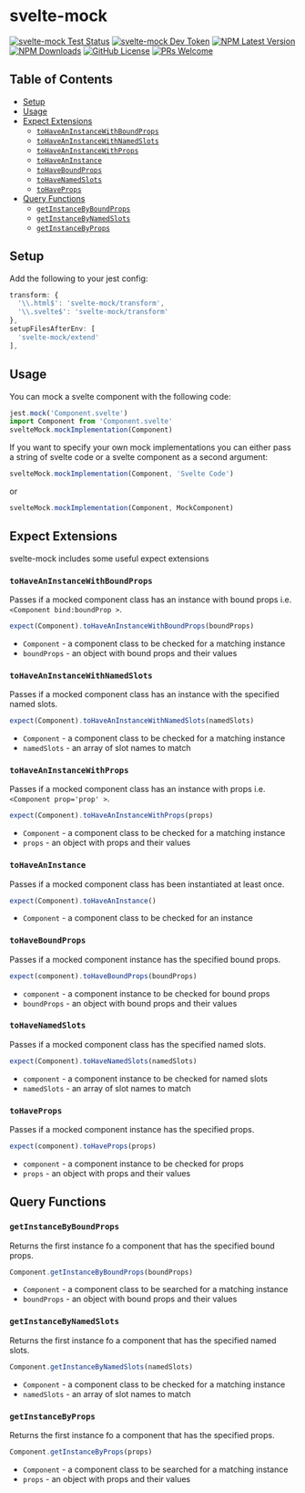 # svelte-mock
[![svelte-mock Test Status](https://github.com/kobejean/svelte-mock/workflows/Test%20Node.js%20Package/badge.svg)](https://github.com/kobejean/svelte-mock/actions)
[![svelte-mock Dev Token](https://badge.devtoken.rocks/svelte-mock)](https://devtoken.rocks/package/svelte-mock)
[![NPM Latest Version](https://img.shields.io/npm/v/svelte-mock/latest)](https://www.npmjs.com/package/svelte-mock)
[![NPM Downloads](https://img.shields.io/npm/dt/svelte-mock?style=flat)](https://www.npmtrends.com/svelte-mock)
[![GitHub License](https://img.shields.io/github/license/kobejean/svelte-mock)](https://github.com/kobejean/svelte-mock/blob/master/LICENSE)
[![PRs Welcome](https://img.shields.io/badge/PRs-welcome-brightgreen.svg?style=flat)](http://makeapullrequest.com)

## Table of Contents
- [Setup](#setup)
- [Usage](#usage)
- [Expect Extensions](#expect-extensions)
  - [`toHaveAnInstanceWithBoundProps`](#tohaveaninstancewithboundprops)
  - [`toHaveAnInstanceWithNamedSlots`](#tohaveaninstancewithnamedslots)
  - [`toHaveAnInstanceWithProps`](#tohaveaninstancewithprops)
  - [`toHaveAnInstance`](#tohaveaninstance)
  - [`toHaveBoundProps`](#tohaveboundprops)
  - [`toHaveNamedSlots`](#tohavenamedslots)
  - [`toHaveProps`](#tohaveprops)
- [Query Functions](#query-functions)
  - [`getInstanceByBoundProps`](#getinstancebyboundprops)
  - [`getInstanceByNamedSlots`](#getinstancebynamedslots)
  - [`getInstanceByProps`](#getinstancebyprops)

## Setup

Add the following to your jest config:

```js
transform: {
  '\\.html$': 'svelte-mock/transform',
  '\\.svelte$': 'svelte-mock/transform'
},
setupFilesAfterEnv: [
  'svelte-mock/extend'
],
```

## Usage

You can mock a svelte component with the following code:

```js
jest.mock('Component.svelte')
import Component from 'Component.svelte'
svelteMock.mockImplementation(Component)
```

If you want to specify your own mock implementations you can either pass a string of svelte code or a svelte component as a second argument:

```js
svelteMock.mockImplementation(Component, 'Svelte Code')
```

or

```js
svelteMock.mockImplementation(Component, MockComponent)
```

## Expect Extensions

svelte-mock includes some useful expect extensions


### `toHaveAnInstanceWithBoundProps`

Passes if a mocked component class has an instance with bound props i.e.`<Component bind:boundProp >`. 

```js
expect(Component).toHaveAnInstanceWithBoundProps(boundProps)
```

- `Component` - a component class to be checked for a matching instance
- `boundProps` - an object with bound props and their values


### `toHaveAnInstanceWithNamedSlots`

Passes if a mocked component class has an instance with the specified named slots. 

```js
expect(Component).toHaveAnInstanceWithNamedSlots(namedSlots)
```

- `Component` - a component class to be checked for a matching instance
- `namedSlots` - an array of slot names to match


### `toHaveAnInstanceWithProps`

Passes if a mocked component class has an instance with props i.e.`<Component prop='prop' >`. 

```js
expect(Component).toHaveAnInstanceWithProps(props)
```

- `Component` - a component class to be checked for a matching instance
- `props` - an object with props and their values


### `toHaveAnInstance`

Passes if a mocked component class has been instantiated at least once.

```js
expect(Component).toHaveAnInstance()
```

- `Component` - a component class to be checked for an instance


### `toHaveBoundProps`

Passes if a mocked component instance has the specified bound props.

```js
expect(component).toHaveBoundProps(boundProps)
```

- `component` - a component instance to be checked for bound props
- `boundProps` - an object with bound props and their values


### `toHaveNamedSlots`

Passes if a mocked component class has the specified named slots. 

```js
expect(Component).toHaveNamedSlots(namedSlots)
```

- `component` - a component instance to be checked for named slots
- `namedSlots` - an array of slot names to match


### `toHaveProps`

Passes if a mocked component instance has the specified props.

```js
expect(component).toHaveProps(props)
```

- `component` - a component instance to be checked for props
- `props` - an object with props and their values


## Query Functions

### `getInstanceByBoundProps`

Returns the first instance fo a component that has the specified bound props.

```js
Component.getInstanceByBoundProps(boundProps)
```

- `Component` - a component class to be searched for a matching instance
- `boundProps` - an object with bound props and their values


### `getInstanceByNamedSlots`

Returns the first instance fo a component that has the specified named slots.

```js
Component.getInstanceByNamedSlots(namedSlots)
```

- `Component` - a component class to be checked for a matching instance
- `namedSlots` - an array of slot names to match


### `getInstanceByProps`

Returns the first instance fo a component that has the specified props.

```js
Component.getInstanceByProps(props)
```

- `Component` - a component class to be searched for a matching instance
- `props` - an object with props and their values

